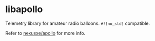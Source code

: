 # libapollo
Telemetry library for amateur radio balloons. `#![no_std]` compatible.

Refer to [nexusxe/apollo](https://github.com/NexusXe/apollo) for more info.

